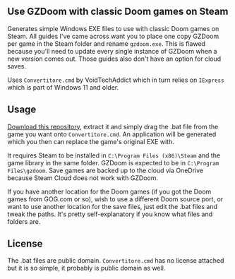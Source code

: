 Use GZDoom with classic Doom games on Steam
-------------------------------------------

Generates simple Windows EXE files to use with classic Doom games on Steam. All guides I've came across want you to place one copy GZDoom per game in the Steam folder and rename `gzdoom.exe`. This is flawed because you'll need to update every single instance of GZDoom when a new version comes out. Those guides also don't have an option for cloud saves.

Uses `Convertitore.cmd` by VoidTechAddict which in turn relies on `IExpress` which is part of Windows 11 and older.

Usage
-----

[Download this repository](https://github.com/KAMiKAZOW/GZDoom-with-Steam/archive/refs/heads/main.zip), extract it and simply drag the .bat file from the game you want onto `Convertitore.cmd`. An application will be generated which you then can replace the game's original EXE with.

It requires Steam to be installed in `C:\Program Files (x86)\Steam` and the game library in the same folder. GZDoom is expected to be in `C:\Program Files\gzdoom`. Save games are backed up to the cloud via OneDrive because Steam Cloud does not work with GZDoom.

If you have another location for the Doom games (if you got the Doom games from GOG.com or so), wish to use a different Doom source port, or want to use another location for the save files, just edit the .bat files and tweak the paths. It's pretty self-explanatory if you know what files and folders are.

License
-------
The .bat files are public domain. `Convertitore.cmd` has no license attached but it is so simple, it probably is public domain as well.
